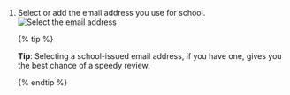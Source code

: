 1. Select or add the email address you use for school.
   ![Select the email address](/assets/images/help/education/select-email-address.png)

   {% tip %}

   **Tip**: Selecting a school-issued email address, if you have one, gives you the best chance of a speedy review.

   {% endtip %}
